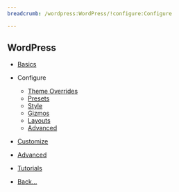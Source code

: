 ```yaml
---
breadcrumb: /wordpress:WordPress/!configure:Configure

---
```


WordPress
------

- [Basics](../basics)

* Configure

    - [Theme Overrides]()
    - [Presets](presets.md)
    - [Style](style.md)
    - [Gizmos](gizmos.md)
    - [Layouts](layouts.md)
    - [Advanced](advanced.md)

* [Customize](../customize)

* [Advanced](../advanced)

* [Tutorials](../tutorials)

* [Back...](../)	



